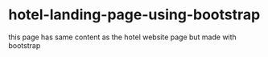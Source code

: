 # hotel-landing-page-using-bootstrap
this page has same content as the hotel website page but made with bootstrap

